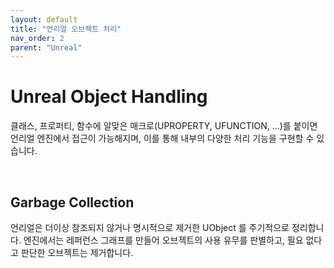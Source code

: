 ```yaml
---
layout: default
title: "언리얼 오브젝트 처리"
nav_order: 2
parent: "Unreal"
---
```


# Unreal Object Handling

클래스, 프로퍼티, 함수에 알맞은 매크로(UPROPERTY, UFUNCTION, ...)를 붙이면 언리얼 엔진에서 접근이 가능해지며, 이를 통해 내부의 다양한 처리 기능을 구현할 수 있습니다.

&nbsp;

## Garbage Collection

언리얼은 더이상 참조되지 않거나 명시적으로 제거한 UObject 를 주기적으로 정리합니다. 엔진에서는 레퍼런스 그래프를 만들어 오브젝트의 사용 유무를 판별하고, 필요 없다고 판단한 오브젝트는 제거합니다.

